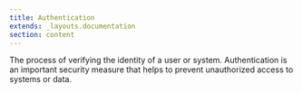 ```yaml
---
title: Authentication
extends: _layouts.documentation
section: content
---
```


The process of verifying the identity of a user or system. Authentication is an important security measure that helps to prevent unauthorized access to systems or data.